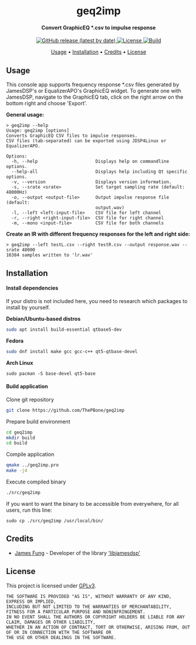 <h1 align="center">
  <br>
  geq2imp
  <br>
</h1>
<h4 align="center">Convert GraphicEQ *.csv to impulse response</h4>
<p align="center">
  <a href="https://github.com/thepbone/geq2imp/releases">
  	<img alt="GitHub release (latest by date)" src="https://img.shields.io/github/v/release/thepbone/geq2imp">
  </a>
  <a href="https://github.com/thepbone/geq2imp/blob/master/LICENSE">
      <img alt="License" src="https://img.shields.io/github/license/thepbone/geq2imp">
  </a>
  <a href="https://github.com/thepbone/geq2imp/">
    <img alt="Build" src="https://img.shields.io/github/repo-size/thepbone/geq2imp">
  </a>
</p>
<p align="center">
  <a href="#usage">Usage</a> •
  <a href="#installation">Installation</a> •
  <a href="#credits">Credits</a> •
  <a href="#license">License</a> 
</p>

## Usage

This console app supports frequency response *.csv files generated by JamesDSP's or EqualizerAPO's GraphicEQ widget. To generate one with JamesDSP, navigate to the GraphicEQ tab, click on the right arrow on the bottom right and choose 'Export'.

**General usage:**

```
> geq2imp --help
Usage: geq2imp [options]
Converts GraphicEQ CSV files to impulse responses.
CSV files (tab-separated) can be exported using JDSP4Linux or EqualizerAPO.

Options:
  -h, --help                      Displays help on commandline options.
  --help-all                      Displays help including Qt specific options.
  -v, --version                   Displays version information.
  -s, --srate <srate>             Set target sampling rate (default: 48000Hz)
  -o, --output <output-file>      Output impulse response file (default:
                                  output.wav)
  -l, --left <left-input-file>    CSV file for left channel
  -r, --right <right-input-file>  CSV file for right channel
  -m, --mono <input-file>         CSV file for both channels
```

**Create an IR with different frequency responses for the left and right side:**

```
> geq2imp --left testL.csv --right testR.csv --output response.wav --srate 48000
16384 samples written to 'lr.wav'
```




## Installation

#### Install dependencies

If your distro is not included here, you need to research which packages to install by yourself.

**Debian/Ubuntu-based distros**
```bash
sudo apt install build-essential qtbase5-dev
```

**Fedora**

```bash
sudo dnf install make gcc gcc-c++ qt5-qtbase-devel
```

**Arch Linux**

```
sudo pacman -S base-devel qt5-base
```

#### Build application

Clone git repository

```bash
git clone https://github.com/ThePBone/geq2imp
```

Prepare build environment

```bash
cd geq2imp
mkdir build
cd build
```
Compile application

```bash
qmake ../geq2imp.pro
make -j4
```

Execute compiled binary

```bash
./src/geq2imp
```

If you want to want the binary to be accessible from everywhere, for all users, run this line:

```
sudo cp ./src/geq2imp /usr/local/bin/
```

## Credits

* [James Fung](https://github.com/james34602) - Developer of the library ['libjamesdsp'](https://github.com/james34602/JamesDSPManager/tree/master/Main)

## License

This project is licensed under [GPLv3](LICENSE).

```
THE SOFTWARE IS PROVIDED "AS IS", WITHOUT WARRANTY OF ANY KIND, EXPRESS OR IMPLIED, 
INCLUDING BUT NOT LIMITED TO THE WARRANTIES OF MERCHANTABILITY, FITNESS FOR A PARTICULAR PURPOSE AND NONINFRINGEMENT. 
IN NO EVENT SHALL THE AUTHORS OR COPYRIGHT HOLDERS BE LIABLE FOR ANY CLAIM, DAMAGES OR OTHER LIABILITY, 
WHETHER IN AN ACTION OF CONTRACT, TORT OR OTHERWISE, ARISING FROM, OUT OF OR IN CONNECTION WITH THE SOFTWARE OR 
THE USE OR OTHER DEALINGS IN THE SOFTWARE.
```
